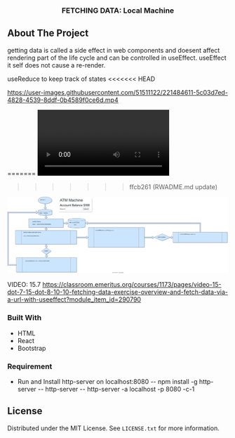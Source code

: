 




  <h3 align="center">FETCHING DATA: Local Machine</h3>

## About The Project

getting data is called a side effect in web components and doesent affect rendering
part of the life cycle and can be controlled in useEffect. useEffect it self does not cause a re-render.

useReduce to keep track of states
<<<<<<< HEAD


https://user-images.githubusercontent.com/51511122/221484611-5c03d7ed-4828-4539-8ddf-0b4589f0ce6d.mp4

=======
![](assets/2023-02-23-16-48-38.mp4)
>>>>>>> ffcb261 (RWADME.md update)

![](assets/account.drawio.svg)






VIDEO: 15.7
https://classroom.emeritus.org/courses/1173/pages/video-15-dot-7-15-dot-8-10-10-fetching-data-exercise-overview-and-fetch-data-via-a-url-with-useeffect?module_item_id=290790

### Built With

- HTML
- React
- Bootstrap

### Requirement

- Run and Install http-server on localhost:8080
--  npm install -g http-server 
-- http-server 
--  http-server -a localhost -p 8080 -c-1 

## License

Distributed under the MIT License. See `LICENSE.txt` for more information.

